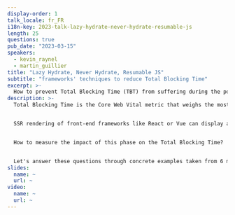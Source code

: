 ```yaml
---
display-order: 1
talk_locale: fr_FR
i18n-key: 2023-talk-lazy-hydrate-never-hydrate-resumable-js
length: 25
questions: true
pub_date: "2023-03-15"
speakers:
  - kevin_raynel
  - martin_guillier
title: "Lazy Hydrate, Never Hydrate, Resumable JS"
subtitle: "frameworks' techniques to reduce Total Blocking Time"
excerpt: >-
  How to prevent Total Blocking Time (TBT) from suffering during the post Server-Side Rendering (SSR) rehydration phase?
description: >-
  Total Blocking Time is the Core Web Vital metric that weighs the most in your Lighthouse score, with 30% of the final score. Whether you're curious to understand what's behind this metric or you've already busted your butt trying to optimize it, this talk is for you!


  SSR rendering of front-end frameworks like React or Vue can display a pre-built HTML page to optimize the Largest Contentful Paint (LCP) and Cumulative Layout Shift (CLS). However, once this first display step is done, you still have to make the site dynamic: this is the hydration phase. This phase instantiates all the components of the page with their data and all the associated listeners.


  How to measure the impact of this phase on the Total Blocking Time?  Is hydration the only source of blocking time? How to concretely put into practice the recommendation to lighten the main thread? What is the answer to this heavy hydration phase proposed by the most recent front-end frameworks like Astro or Qwik?


  Let's answer these questions through concrete examples taken from 6 months of support of a high traffic e-commerce site (French top 10), with as a result a 25% improvement of their TBT and 20 points gained on their Lighthouse performance score.
slides:
  name: ~
  url: ~
video:
  name: ~
  url: ~
---
```

